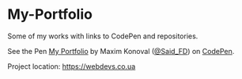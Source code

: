 # My-Portfolio
Some of my works with links to CodePen and repositories.
<p data-height="265" data-theme-id="0" data-slug-hash="BLGwmB" data-default-tab="html,result" data-user="Said_FD" data-embed-version="2" data-pen-title="My Portfolio" class="codepen">See the Pen <a href="http://codepen.io/Said_FD/pen/BLGwmB/">My Portfolio</a> by Maxim Konoval (<a href="http://codepen.io/Said_FD">@Said_FD</a>) on <a href="http://codepen.io">CodePen</a>.</p>
<script async src="https://production-assets.codepen.io/assets/embed/ei.js"></script>

Project location: https://webdevs.co.ua
